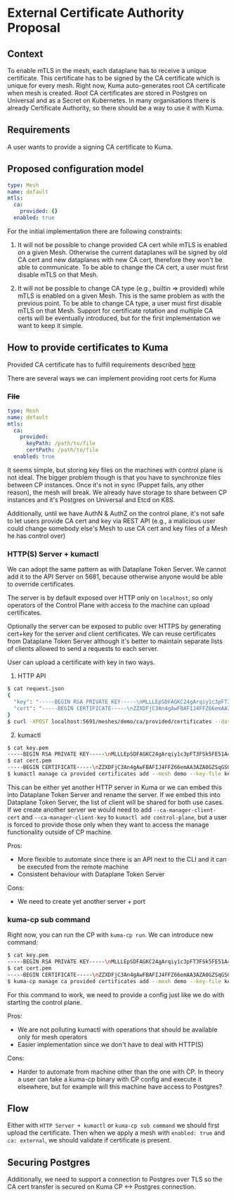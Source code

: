 # External Certificate Authority Proposal

## Context

To enable mTLS in the mesh, each dataplane has to receive a unique certificate. This certificate has to be signed by the CA certificate which is unique for every mesh.
Right now, Kuma auto-generates root CA certificate when mesh is created. Root CA certificates are stored in Postgres on Universal and as a Secret on Kubernetes.
In many organisations there is already Certificate Authority, so there should be a way to use it with Kuma.

## Requirements

A user wants to provide a signing CA certificate to Kuma.

## Proposed configuration model

```yaml
type: Mesh
name: default
mtls:
  ca:
    provided: {}
  enabled: true
```

For the initial implementation there are following constraints:

1. It will not be possible to change provided CA cert while mTLS is enabled on a given Mesh.
Otherwise the current dataplanes will be signed by old CA cert and new dataplanes with new CA cert, therefore they won't be able to communicate.
To be able to change the CA cert, a user must first disable mTLS on that Mesh.

2. It will not be possible to change CA type (e.g., builtin => provided) while mTLS is enabled on a given Mesh.
This is the same problem as with the previous point.
To be able to change CA type, a user must first disable mTLS on that Mesh.
Support for certificate rotation and multiple CA certs will be eventually introduced, but for the first implementation we want to keep it simple.

## How to provide certificates to Kuma

Provided CA certificate has to fulfill requirements described [here](https://github.com/spiffe/spiffe/blob/master/standards/X509-SVID.md#32-signing-certificates)

There are several ways we can implement providing root certs for Kuma

### ~~File~~

```yaml
type: Mesh
name: default
mtls:
  ca:
    provided:
      keyPath: /path/to/file
      certPath: /path/to/file
  enabled: true
```

It seems simple, but storing key files on the machines with control plane is not ideal.
The bigger problem though is that you have to synchronize files between CP instances. Once it's not in sync (Puppet fails, any other reason), the mesh will break.
We already have storage to share between CP instances and it's Postgres on Universal and Etcd on K8S.

Additionally, until we have AuthN & AuthZ on the control plane, it's not safe to let users provide CA cert and key via REST API
(e.g., a malicious user could change somebody else's Mesh to use CA cert and key files of a Mesh he has control over)
  
### HTTP(S) Server + kumactl

We can adopt the same pattern as with Dataplane Token Server. We cannot add it to the API Server on 5681, because otherwise anyone would be able to override certificates. 

The server is by default exposed over HTTP only on `localhost`, so only operators of the Control Plane with access to the machine can upload certificates.

Optionally the server can be exposed to public over HTTPS by generating cert+key for the server and client certificates.
We can reuse certificates from Dataplane Token Server although it's better to maintain separate lists of clients allowed to send a requests to each server.

User can upload a certificate with key in two ways.

1) HTTP API
```bash
$ cat request.json
{
  "key": "-----BEGIN RSA PRIVATE KEY-----\nMLLLEpSDFAGKC24gArqiy1c3pFT3FSk5FE51A4ALAadeR...",
  "cert": "-----BEGIN CERTIFICATE-----\nZZXDFjC3An4gAwFBAFIJ4FFZ66emAA3AZA0GZSqGSGHt...",
}
$ curl -XPOST localhost:5691/meshes/demo/ca/provided/certificates --data @request.json
```

2) kumactl
```bash
$ cat key.pem
-----BEGIN RSA PRIVATE KEY-----\nMLLLEpSDFAGKC24gArqiy1c3pFT3FSk5FE51A4ALAadeR...
$ cat cert.pem
-----BEGIN CERTIFICATE-----\nZZXDFjC3An4gAwFBAFIJ4FFZ66emAA3AZA0GZSqGSGHt...
$ kumactl manage ca provided certificates add --mesh demo --key-file key.pem --cert-file cert.pem
```

This can be either yet another HTTP server in Kuma or we can embed this into Dataplane Token Server and rename the server.
If we embed this into Dataplane Token Server, the list of client will be shared for both use cases.
If we create another server we would need to add `--ca-manager-client-cert` and `--ca-manager-client-key` to `kumactl add control-plane`,
but a user is forced to provide those only when they want to access the manage functionality outside of CP machine. 

Pros:
* More flexible to automate since there is an API next to the CLI and it can be executed from the remote machine
* Consistent behaviour with Dataplane Token Server

Cons:
* We need to create yet another server + port

### kuma-cp sub command

Right now, you can run the CP with `kuma-cp run`.
We can introduce new command:

```bash
$ cat key.pem
-----BEGIN RSA PRIVATE KEY-----\nMLLLEpSDFAGKC24gArqiy1c3pFT3FSk5FE51A4ALAadeR...
$ cat cert.pem
-----BEGIN CERTIFICATE-----\nZZXDFjC3An4gAwFBAFIJ4FFZ66emAA3AZA0GZSqGSGHt...
$ kuma-cp manage ca provided certificates add --mesh demo --key-file key.pem --cert-file cert.pem
```

For this command to work, we need to provide a config just like we do with starting the control plane.

Pros:
* We are not polluting kumactl with operations that should be available only for mesh operators
* Easier implementation since we don't have to deal with HTTP(S)

Cons:
* Harder to automate from machine other than the one with CP. In theory a user can take a kuma-cp binary with CP config and execute it elsewhere, but for example will this machine have access to Postgres?

## Flow

Either with `HTTP Server + kumactl` or `kuma-cp sub command` we should first upload the certificate.
Then when we apply a mesh with `enabled: true` and `ca: external`, we should validate if certificate is present.

## Securing Postgres

Additionally, we need to support a connection to Postgres over TLS so the CA cert transfer is secured on Kuma CP <-> Postgres connection.